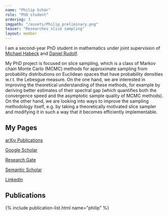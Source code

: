 ```yaml
---
name: "Philip Schär"
role: "PhD student"
ordering: 3
imgpath: "/assets/Philip_preliminary.png"
teaser: "Researches slice sampling"
layout: member
---
```


I am a second-year PhD student in mathematics under joint supervision of [Michael Habeck](/team/michael-habeck.html) and [Daniel Rudolf](https://staff.fim.uni-passau.de/~rudolf/).  

My PhD project is focused on slice sampling, which is a class of Markov chain Monte Carlo (MCMC) methods for approximate sampling from probability distributions on Euclidean spaces that have probability densities w.r.t. the Lebesgue measure. On the one hand, we are interested in improving the theoretical understanding of these methods, for example by deriving better estimates of their spectral gap (which quantifies both the convergence speed and the asymptotic sample quality of MCMC methods). On the other hand, we are looking into ways to improve the sampling methodology itself, e.g. by taking a theoretically motivated slice sampler and modifying it in such a way that it becomes efficiently implementable.  

## My Pages

[arXiv Publications](https://arxiv.org/a/schar_p_1.html)  

[Google Scholar](https://scholar.google.com/citations?hl=en&user=tIE_vOQAAAAJ)  

[Research Gate](https://www.researchgate.net/profile/Philip-Schaer)  

[Semantic Scholar](https://www.semanticscholar.org/author/Philip-Schar/2204760249)  

[LinkedIn](https://www.linkedin.com/in/philip-sch%C3%A4r-6a190b250)

## Publications
{% include publication-list.html name="philip" %}

